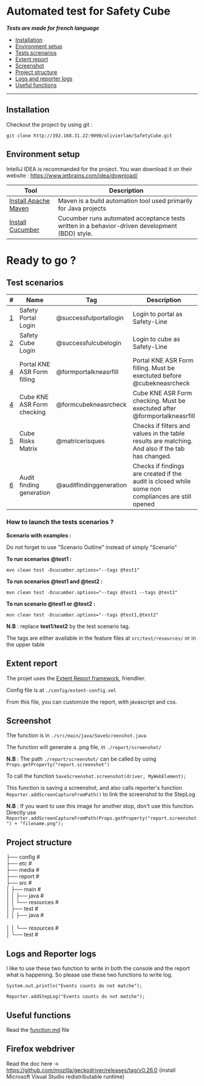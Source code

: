 # Automated test for Safety Cube

***Tests are made for french language***

 - [Installation](#installation)
 - [Environment setup](#environment-setup)
 - [Tests screnarios](#test-scenarios)
 - [Extent report](#extent-report)
 - [Screenshot](#screenshot)
 - [Project structure](#project-structure)
 - [Logs and reporter logs](#logs-and-reporter-logs)
 - [Useful functions](#useful-functions)
 
---

## Installation
Checkout the project by using git :

    git clone http://192.168.31.22:9090/olivierlam/SafetyCube.git

## Environment setup

IntelliJ IDEA is recommanded for the project. You wan download it on their website : https://www.jetbrains.com/idea/download/

| Tool | Description |
| -- | -- |
| [Install Apache Maven](http://192.168.31.22:9090/olivierlam/SafetyCube/blob/master/installmvn.md) | Maven is a build automation tool used primarily for Java projects |
| [Install Cucumber](https://www.jetbrains.com/help/idea/enabling-cucumber-support-in-project.html) | Cucumber runs automated acceptance tests written in a behavior-driven development (BDD) style. |

# Ready to go ?

## Test scenarios

| # | Name | Tag | Description |
| -- | -- | -- | -- |
| [1](http://192.168.31.22:9090/olivierlam/SafetyCube/issues/1) | Safety Portal Login | @successfulportallogin | Login to portal as Safety-Line |
| [2](http://192.168.31.22:9090/olivierlam/SafetyCube/issues/2) | Safety Cube Login | @successfulcubelogin | Login to cube as Safety-Line |
| [4](http://192.168.31.22:9090/olivierlam/SafetyCube/issues/7) | Portal KNE ASR Form filling | @formportalkneasrfill| Portal KNE ASR Form filling. Must be exectuted before @cubekneasrcheck|
| [4](http://192.168.31.22:9090/olivierlam/SafetyCube/issues/8) | Cube KNE ASR Form checking | @formcubekneasrcheck| Cube KNE ASR Form checking. Must be exectuted after @formportalkneasrfill|
| [5](http://192.168.31.22:9090/olivierlam/SafetyCube/issues/15) | Cube Risks Matrix | @matricerisques | Checks if filters and values in the table results are matching. And also if the tab has changed. |
| [6](http://192.168.31.22:9090/olivierlam/SafetyCube/issues/21) | Audit finding generation | @auditfindinggeneration | Checks if findings are created if the audit is closed while some non compliances are still opened |

### How to launch the tests scenarios ?

**Scenario with examples :**

Do not forget to use "Scenario Outline" instead of simply "Scenario"

**To run scenarios @test1 :**

`mvn clean test -Dcucumber.options="--tags @test1"`

**To run scenarios @test1 and @test2 :**

`mvn clean test -Dcucumber.options="--tags @test1 --tags @test2"`

**To run scenario @test1 or @test2 :**

`mvn clean test -Dcucumber.options="--tags @test1,@test2"`

**N.B** : replace **test1**/**test2** by the test scenario tag. 

The tags are either available in the feature files at ``src/test/resources/`` or in the upper table

## Extent report
The projet uses the [Extent Report framework](http://extentreports.com/), friendlier.

Config file is at `./config/extent-config.xml`

From this file, you can customize the report, with javascript and css.

## Screenshot
The function is in ``./src/main/java/SaveScreenshot.java``

The function will generate a .png file, in ``./report/screenshot/``

**N.B** : The path ``./report/screenshot/`` can be called by using `Props.getProperty("report.screenshot")` 

To call the function ``SaveScreenshot.screenshot(driver, MyWebElement);``

This function is saving a screenshot, and also calls reporter's function ``Reporter.addScreenCaptureFromPath()`` to link the screenshot to the StepLog

**N.B** : If you want to use this image for another stop, don't use this function. Directly use `Reporter.addScreenCaptureFromPath(Props.getProperty("report.screenshot") + "filename.png");`


## Project structure
├── config                  #<br>
├── etc                     #<br>
├── media                   #<br>
├── report                  #<br>
├── src                     #<br>
│   ├── main                #<br>
│   │   ├── java            #<br>
│   │   └── resources       #<br>
│   ├── test                #<br>
│   │   ├── java            #<br>       
│   │   └── resources       #<br>
│   └── test                #<br>


## Logs and Reporter logs

I like to use these two function to write in both the console and the report what is happening. So please use these two functions to write log.

``
System.out.println("Events counts do not matche");
``

``
Reporter.addStepLog("Events counts do not matche"); 
``


## Useful functions

Read the [function.md](function.md) file


## Firefox webdriver

Read the doc here -> https://github.com/mozilla/geckodriver/releases/tag/v0.26.0 (install Microsoft Visual Studio redistributable
runtime)

